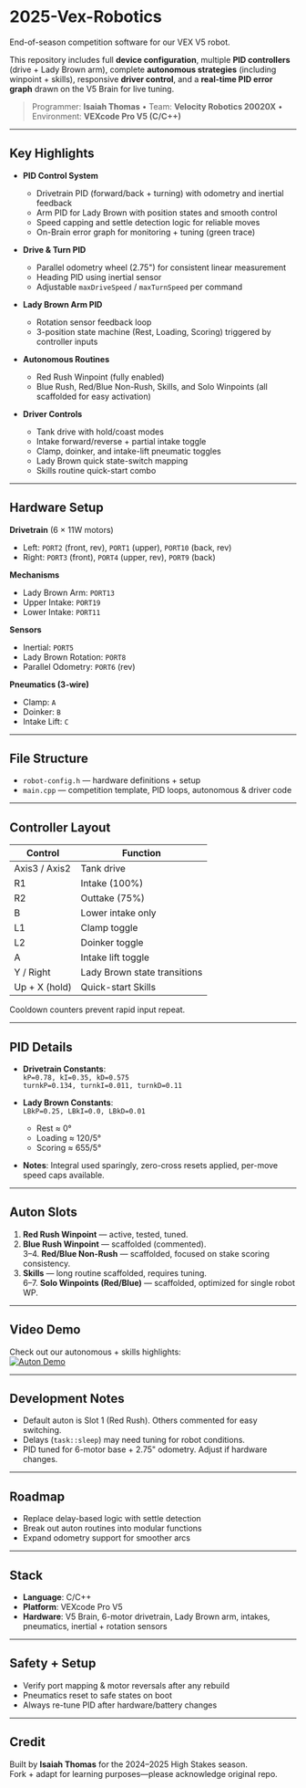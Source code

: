 # 2025-Vex-Robotics

End-of-season competition software for our VEX V5 robot.

This repository includes full **device configuration**, multiple **PID controllers** (drive + Lady Brown arm), complete **autonomous strategies** (including winpoint + skills), responsive **driver control**, and a **real-time PID error graph** drawn on the V5 Brain for live tuning.

> Programmer: **Isaiah Thomas** • Team: **Velocity Robotics 20020X** • Environment: **VEXcode Pro V5 (C/C++)**

---

## Key Highlights

- **PID Control System**
  - Drivetrain PID (forward/back + turning) with odometry and inertial feedback
  - Arm PID for Lady Brown with position states and smooth control
  - Speed capping and settle detection logic for reliable moves
  - On-Brain error graph for monitoring + tuning (green trace)

- **Drive & Turn PID**
  - Parallel odometry wheel (2.75") for consistent linear measurement  
  - Heading PID using inertial sensor  
  - Adjustable `maxDriveSpeed` / `maxTurnSpeed` per command  

- **Lady Brown Arm PID**
  - Rotation sensor feedback loop  
  - 3-position state machine (Rest, Loading, Scoring) triggered by controller inputs  

- **Autonomous Routines**
  - Red Rush Winpoint (fully enabled)  
  - Blue Rush, Red/Blue Non-Rush, Skills, and Solo Winpoints (all scaffolded for easy activation)  

- **Driver Controls**
  - Tank drive with hold/coast modes  
  - Intake forward/reverse + partial intake toggle  
  - Clamp, doinker, and intake-lift pneumatic toggles  
  - Lady Brown quick state-switch mapping  
  - Skills routine quick-start combo  

---

## Hardware Setup

**Drivetrain** (6 × 11W motors)  
- Left: `PORT2` (front, rev), `PORT1` (upper), `PORT10` (back, rev)  
- Right: `PORT3` (front), `PORT4` (upper, rev), `PORT9` (back)  

**Mechanisms**  
- Lady Brown Arm: `PORT13`  
- Upper Intake: `PORT19`  
- Lower Intake: `PORT11`  

**Sensors**  
- Inertial: `PORT5`  
- Lady Brown Rotation: `PORT8`  
- Parallel Odometry: `PORT6` (rev)  

**Pneumatics (3-wire)**  
- Clamp: `A`  
- Doinker: `B`  
- Intake Lift: `C`  

---

## File Structure

- `robot-config.h` — hardware definitions + setup  
- `main.cpp` — competition template, PID loops, autonomous & driver code  

---

## Controller Layout

| Control | Function |
|---|---|
| Axis3 / Axis2 | Tank drive |
| R1 | Intake (100%) |
| R2 | Outtake (75%) |
| B | Lower intake only |
| L1 | Clamp toggle |
| L2 | Doinker toggle |
| A | Intake lift toggle |
| Y / Right | Lady Brown state transitions |
| Up + X (hold) | Quick-start Skills |

Cooldown counters prevent rapid input repeat.  

---

## PID Details

- **Drivetrain Constants**:  
  `kP=0.78, kI=0.35, kD=0.575`  
  `turnkP=0.134, turnkI=0.011, turnkD=0.11`  

- **Lady Brown Constants**:  
  `LBkP=0.25, LBkI=0.0, LBkD=0.01`  
  - Rest ≈ 0°  
  - Loading ≈ 120/5°  
  - Scoring ≈ 655/5°  

- **Notes**: Integral used sparingly, zero-cross resets applied, per-move speed caps available.  

---

## Auton Slots

1. **Red Rush Winpoint** — active, tested, tuned.  
2. **Blue Rush Winpoint** — scaffolded (commented).  
3–4. **Red/Blue Non-Rush** — scaffolded, focused on stake scoring consistency.  
5. **Skills** — long routine scaffolded, requires tuning.  
6–7. **Solo Winpoints (Red/Blue)** — scaffolded, optimized for single robot WP.  

---

## Video Demo
Check out our autonomous + skills highlights:  
[![Auton Demo](https://img.youtube.com/vi/EQBw6I2zAq8/0.jpg)](https://www.youtube.com/watch?v=EQBw6I2zAq8)

---

## Development Notes

- Default auton is Slot 1 (Red Rush). Others commented for easy switching.  
- Delays (`task::sleep`) may need tuning for robot conditions.  
- PID tuned for 6-motor base + 2.75" odometry. Adjust if hardware changes.  

---

## Roadmap

- Replace delay-based logic with settle detection  
- Break out auton routines into modular functions  
- Expand odometry support for smoother arcs  

---

## Stack

- **Language**: C/C++  
- **Platform**: VEXcode Pro V5  
- **Hardware**: V5 Brain, 6-motor drivetrain, Lady Brown arm, intakes, pneumatics, inertial + rotation sensors  

---

## Safety + Setup

- Verify port mapping & motor reversals after any rebuild  
- Pneumatics reset to safe states on boot  
- Always re-tune PID after hardware/battery changes  

---

## Credit

Built by **Isaiah Thomas** for the 2024–2025 High Stakes season.  
Fork + adapt for learning purposes—please acknowledge original repo.

